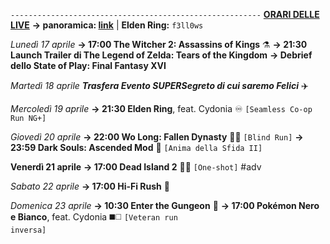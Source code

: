 <code>--------------------------------------------------------</code>
<b><u>ORARI DELLE LIVE</u></b>
<b>→ panoramica: <a href="https://trello.com/b/iKwdSGf3/sabaku">link</a></b> | <b>Elden Ring:</b> <code>f3ll0ws</code>

<i>Lunedì 17 aprile</i>
<b>→ 17:00 The Witcher 2: Assassins of Kings</b> ⚗️
<b>→ 21:30 Launch Trailer di The Legend of Zelda: Tears of the Kingdom</b>
<b>→       Debrief dello State of Play: Final Fantasy XVI</b>

<i>Martedì 18 aprile</i>
<i><b>Trasfera Evento SUPERSegreto di cui saremo Felici</b></i> ✈️

<i>Mercoledì 19 aprile</i>
<b>→ 21:30 Elden Ring</b>, feat. Cydonia ♾ <code>[Seamless Co-op Run NG+]</code>

<i>Giovedì 20 aprile</i>
<b>→ 22:00 Wo Long: Fallen Dynasty</b> 🥠🐉 <code>[Blind Run]</code>
<b>→ 23:59 Dark Souls: Ascended Mod</b> 🔮 <code>[Anima della Sfida II]</code>

<b>Venerdì 21 aprile</b>
<b>→ 17:00 Dead Island 2</b> 🧟‍♀️ <code>[One-shot]</code> #adv

<i>Sabato 22 aprile</i>
<b>→ 17:00 Hi-Fi Rush</b> 🎸

<i>Domenica 23 aprile</i>
<b>→ 10:30 Enter the Gungeon</b> 🔫
<b>→ 17:00 Pokémon Nero e Bianco</b>, feat. Cydonia ◼️◻️ <code>[Veteran run inversa]</code>

